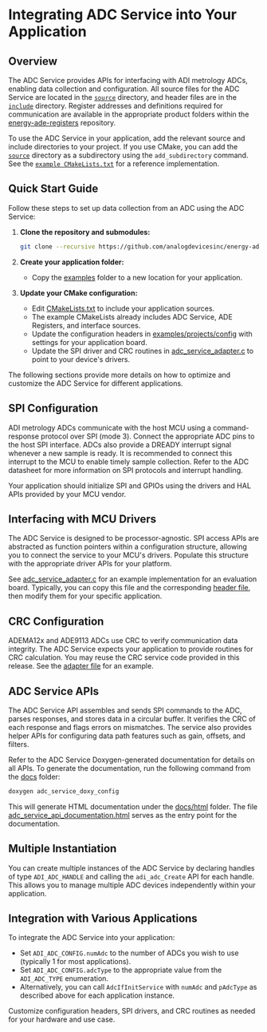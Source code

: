 
# Integrating ADC Service into Your Application

## Overview

The ADC Service provides APIs for interfacing with ADI metrology ADCs, enabling data collection and configuration. All source files for the ADC Service are located in the [`source`](source) directory, and header files are in the [`include`](include) directory. Register addresses and definitions required for communication are available in the appropriate product folders within the [energy-ade-registers](https://github.com/analogdevicesinc/energy-ade-registers) repository.

To use the ADC Service in your application, add the relevant source and include directories to your project. If you use CMake, you can add the [`source`](source) directory as a subdirectory using the `add_subdirectory` command. See the [`example CMakeLists.txt`](examples/projects/CMakeLists.txt) for a reference implementation.



## Quick Start Guide

Follow these steps to set up data collection from an ADC using the ADC Service:

1. **Clone the repository and submodules:**

   ```sh
   git clone --recursive https://github.com/analogdevicesinc/energy-adc-service.git
   ```

2. **Create your application folder:**
   - Copy the [examples](examples) folder to a new location for your application.

3. **Update your CMake configuration:**
   - Edit [CMakeLists.txt](examples/projects/CMakeLists.txt) to include your application sources.
   - The example CMakeLists already includes ADC Service, ADE Registers, and interface sources.
   - Update the configuration headers in [examples/projects/config](examples/projects/config) with settings for your application board.
   - Update the SPI driver and CRC routines in [adc_service_adapter.c](interface/source/adc_service_adapter.c) to point to your device's drivers.

The following sections provide more details on how to optimize and customize the ADC Service for different applications.


## SPI Configuration

ADI metrology ADCs communicate with the host MCU using a command-response protocol over SPI (mode 3). Connect the appropriate ADC pins to the host SPI interface. ADCs also provide a DREADY interrupt signal whenever a new sample is ready. It is recommended to connect this interrupt to the MCU to enable timely sample collection. Refer to the ADC datasheet for more information on SPI protocols and interrupt handling.

Your application should initialize SPI and GPIOs using the drivers and HAL APIs provided by your MCU vendor.


## Interfacing with MCU Drivers

The ADC Service is designed to be processor-agnostic. SPI access APIs are abstracted as function pointers within a configuration structure, allowing you to connect the service to your MCU's drivers. Populate this structure with the appropriate driver APIs for your platform.

See [adc_service_adapter.c](interface/source/adc_service_adapter.c) for an example implementation for an evaluation board. Typically, you can copy this file and the corresponding [header file](interface/include/adc_service_adapter.h), then modify them for your specific application.


## CRC Configuration

ADEMA12x and ADE9113 ADCs use CRC to verify communication data integrity. The ADC Service expects your application to provide routines for CRC calculation. You may reuse the CRC service code provided in this release. See the [adapter file](interface/source/adc_service_adapter.c) for an example.


## ADC Service APIs

The ADC Service API assembles and sends SPI commands to the ADC, parses responses, and stores data in a circular buffer. It verifies the CRC of each response and flags errors on mismatches. The service also provides helper APIs for configuring data path features such as gain, offsets, and filters.

Refer to the ADC Service Doxygen-generated documentation for details on all APIs. To generate the documentation, run the following command from the [docs](./docs) folder:

```sh
doxygen adc_service_doxy_config
```

This will generate HTML documentation under the [docs/html](docs/html) folder. The file [adc_service_api_documentation.html](docs/adc_service_api_documentation.html) serves as the entry point for the documentation.



## Multiple Instantiation

You can create multiple instances of the ADC Service by declaring handles of type `ADI_ADC_HANDLE` and calling the `adi_adc_Create` API for each handle. This allows you to manage multiple ADC devices independently within your application.


## Integration with Various Applications

To integrate the ADC Service into your application:

- Set `ADI_ADC_CONFIG.numAdc` to the number of ADCs you wish to use (typically 1 for most applications).
- Set `ADI_ADC_CONFIG.adcType` to the appropriate value from the `ADI_ADC_TYPE` enumeration.
- Alternatively, you can call `AdcIfInitService` with `numAdc` and `pAdcType` as described above for each application instance.

Customize configuration headers, SPI drivers, and CRC routines as needed for your hardware and use case.


